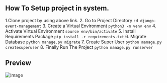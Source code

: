 
## How To Setup project in system.
1.Clone project by using above link.
2. Go to Project Directory `cd django-event-management`
3. Create a Virtual Environment `python3 -m venv env`
4. Activate Virtual Environment `source env/bin/activate`
5. Install Requirements Package `pip install -r requirements.txt`
6. Migrate Database `python manage.py migrate`
7. Create Super User `python manage.py createsuperuser`
8. Finally Run The Project `python manage.py runserver`

## Preview
![image](https://github.com/dhiraj-JCBaba/Daily_Personal_Event_Management/assets/89478052/47ebcc56-f3ca-45f2-9edd-1e409eb64cbe)


